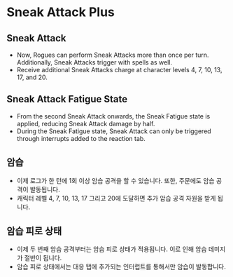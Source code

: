# Sneak Attack Plus

## Sneak Attack

- Now, Rogues can perform Sneak Attacks more than once per turn. Additionally, Sneak Attacks trigger with spells as well.
- Receive additional Sneak Attacks charge at character levels 4, 7, 10, 13, 17, and 20. 

## Sneak Attack Fatigue State

- From the second Sneak Attack onwards, the Sneak Fatigue state is applied, reducing Sneak Attack damage by half.
- During the Sneak Fatigue state, Sneak Attack can only be triggered through interrupts added to the reaction tab.

## 암습

- 이제 로그가 한 턴에 1회 이상 암습 공격을 할 수 있습니다. 또한, 주문에도 암습 공격이 발동됩니다.
- 캐릭터 레벨 4, 7, 10, 13, 17 그리고 20에 도달하면 추가 암습 공격 자원을 받게 됩니다.

## 암습 피로 상태

- 이제 두 번째 암습 공격부터는 암습 피로 상태가 적용됩니다. 이로 인해 암습 데미지가 절반이 됩니다.
- 암습 피로 상태에서는 대응 탭에 추가되는 인터럽트를 통해서만 암습이 발동합니다.
